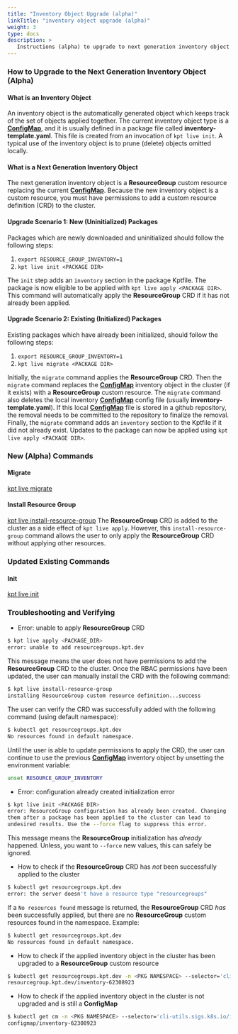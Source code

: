```yaml
---
title: "Inventory Object Upgrade (alpha)"
linkTitle: "inventory object upgrade (alpha)"
weight: 3
type: docs
description: >
   Instructions (alpha) to upgrade to next generation inventory object
---
```

<!--mdtogo:Short
    Instructions (alpha) to upgrade to next generation inventory object
-->

### How to Upgrade to the Next Generation Inventory Object (Alpha)

#### What is an Inventory Object

An inventory object is the automatically generated object which keeps track
of the set of objects applied together. The current inventory object type
is a [**ConfigMap**](https://kubernetes.io/docs/concepts/configuration/configmap/),
and it is usually defined in a package file called
**inventory-template.yaml**. This file is created from an invocation of
`kpt live init`. A typical use of the inventory object is to prune (delete)
objects omitted locally.

#### What is a Next Generation Inventory Object

The next generation inventory object is a **ResourceGroup** custom resource
replacing the current [**ConfigMap**](https://kubernetes.io/docs/concepts/configuration/configmap/).
Because the new inventory object is a
custom resource, you must have permissions to add a custom resource
definition (CRD) to the cluster.

#### Upgrade Scenario 1: New (Uninitialized) Packages

Packages which are newly downloaded and uninitialized should follow the
following steps:

1. `export RESOURCE_GROUP_INVENTORY=1`
2. `kpt live init <PACKAGE DIR>`

The `init` step adds an `inventory` section in the
package Kptfile. The package is now eligible to be applied
with `kpt live apply <PACKAGE DIR>`. This command will
automatically apply the **ResourceGroup** CRD if it has not
already been applied.

#### Upgrade Scenario 2: Existing (Initialized) Packages

Existing packages which have already been initialized, should follow
the following steps:

1. `export RESOURCE_GROUP_INVENTORY=1`
2. `kpt live migrate <PACKAGE DIR>`

Initially, the `migrate` command applies the **ResourceGroup** CRD.
Then the `migrate` command replaces the
[**ConfigMap**](https://kubernetes.io/docs/concepts/configuration/configmap/)
inventory object in the cluster (if it exists) with a **ResourceGroup**
custom resource. The `migrate` command also deletes the local inventory
[**ConfigMap**](https://kubernetes.io/docs/concepts/configuration/configmap/)
config file (usually **inventory-template.yaml**). If this local
[**ConfigMap**](https://kubernetes.io/docs/concepts/configuration/configmap/)
file is stored in a github repository, the removal
needs to be committed to the repository to finalize the removal.
Finally, the `migrate` command adds an `inventory`
section to the Kptfile if it did not already exist. Updates to
the package can now be applied using `kpt live apply <PACKAGE DIR>`.

### New (Alpha) Commands

#### Migrate

[kpt live migrate](./migrate)

#### Install Resource Group

[kpt live install-resource-group](./install-resource-group) The **ResourceGroup**
CRD is added to the cluster as a side effect of `kpt live apply`. However, this
`install-resource-group` command allows the user to only apply the
**ResourceGroup** CRD without applying other resources.

### Updated Existing Commands

#### Init

[kpt live init](./init)

### Troubleshooting and Verifying

* Error: unable to apply **ResourceGroup** CRD

```sh
$ kpt live apply <PACKAGE_DIR>
error: unable to add resourcegroups.kpt.dev
```

This message means the user does not have permissions to add the
**ResourceGroup** CRD to the cluster. Once the RBAC permissions have
been updated, the user can manually install the CRD with the following
command:

```sh
$ kpt live install-resource-group
installing ResourceGroup custom resource definition...success
```

The user can verify the CRD was successfully added with the following
command (using default namespace):

```sh
$ kubectl get resourcegroups.kpt.dev
No resources found in default namespace.
```

Until the user is able to update permissions to
apply the CRD, the user can continue to use the previous
[**ConfigMap**](https://kubernetes.io/docs/concepts/configuration/configmap/)
inventory object by unsetting the environment variable:

```sh
unset RESOURCE_GROUP_INVENTORY
```

* Error: configuration already created initialization error

```sh
$ kpt live init <PACKAGE DIR>
error: ResourceGroup configuration has already been created. Changing
them after a package has been applied to the cluster can lead to
undesired results. Use the --force flag to suppress this error.
```

This message means the **ResourceGroup** initialization has
*already* happened. Unless, you want to `--force` new values,
this can safely be ignored.

* How to check if the **ResourceGroup** CRD has *not* been
successfully applied to the cluster

```sh
$ kubectl get resourcegroups.kpt.dev
error: the server doesn't have a resource type "resourcegroups"
```

If a `No resources found` message is returned, the
**ResourceGroup** CRD *has* been successfully applied,
but there are no **ResourceGroup** custom resources
found in the namespace. Example:

```sh
$ kubectl get resourcegroups.kpt.dev
No resources found in default namespace.
```

* How to check if the applied inventory object in the cluster has
been upgraded to a **ResourceGroup** custom resource

```sh
$ kubectl get resourcegroups.kpt.dev -n <PKG NAMESPACE> --selector='cli-utils.sigs.k8s.io/inventory-id' -o name
resourcegroup.kpt.dev/inventory-62308923
```

* How to check if the applied inventory object in the cluster is
not upgraded and is still a **ConfigMap**

```sh
$ kubectl get cm -n <PKG NAMESPACE> --selector='cli-utils.sigs.k8s.io/inventory-id' -o name
configmap/inventory-62308923
```
